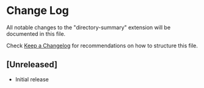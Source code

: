 # Change Log

All notable changes to the "directory-summary" extension will be documented in this file.

Check [Keep a Changelog](http://keepachangelog.com/) for recommendations on how to structure this file.

## [Unreleased]

- Initial release